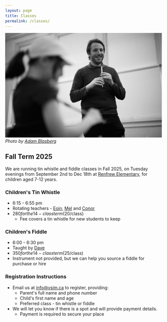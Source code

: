 ```yaml
---
layout: page
title: Classes
permalink: /classes/
---
```


![Eoin teaching](/assets/img/eoin-teaching.jpg)
*Photo by [Adam Blasberg](https://www.adamblasberg.com/)*


## Fall Term 2025

We are running tin whistle and fiddle classes in Fall 2025, on Tuesday evenings from September 2nd to Dec 18th at [Renfrew Elementary](https://maps.app.goo.gl/in528fYvUAeSQCtCA), for children aged 7-12 years.

### Children's Tin Whistle
* 6:15 - 6:55 pm
* Rotating teachers - [Eoin](teachers/#eoin-caulfield), [Mel](teachers/#melany-yeap) and [Conor](teachers/#conor-fleming)
* $280 for the 14-class term ($20/class)
  * Fee covers a tin whistle for new students to keep

### Children's Fiddle
* 6:00 - 6:30 pm
* Taught by [Dave](teachers/#dave-clark)
* $350 for the 14-class term ($25/class)
* Instrument not provided, but we can help you source a fiddle for purchase or hire

### Registration Instructions
* Email us at [info@vsim.ca](mailto:info@vsim.ca) to register, providing:
  * Parent's full name and phone number
  * Child's first name and age
  * Preferred class - tin whistle or fiddle
* We will let you know if there is a spot and will provide payment details.
  * Payment is required to secure your place



